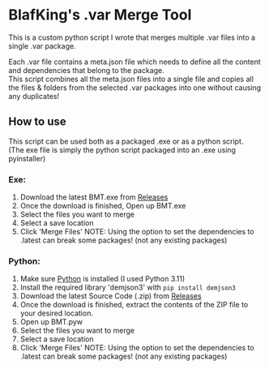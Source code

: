 # BlafKing's .var Merge Tool

This is a custom python script I wrote that merges multiple .var files into a single .var package.

Each .var file contains a meta.json file which needs to define all the content and dependencies that belong to the package.  
This script combines all the meta.json files into a single file and copies all the files & folders from the selected .var packages into one without causing any duplicates!


## How to use

This script can be used both as a packaged .exe or as a python script.  
(The exe file is simply the python script packaged into an .exe using pyinstaller)

### Exe:

1. Download the latest BMT.exe from [Releases](https://github.com/BlafKing/BMT/releases/latest)
2. Once the download is finished, Open up BMT.exe
3. Select the files you want to merge
4. Select a save location
5. Click 'Merge Files'
NOTE: Using the option to set the dependencies to .latest can break some packages! (not any existing packages)

### Python:
1. Make sure [Python](https://www.python.org/downloads/) is installed (I used Python 3.11)
2. Install the required library 'demjson3' with `pip install demjson3`
3. Download the latest Source Code (.zip) from [Releases](https://github.com/BlafKing/BMT/releases/latest)
4. Once the download is finished, extract the contents of the ZIP file to your desired location.
5. Open up BMT.pyw
6. Select the files you want to merge
7. Select a save location
8. Click 'Merge Files'
NOTE: Using the option to set the dependencies to .latest can break some packages! (not any existing packages)
